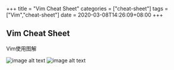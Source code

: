 +++
title = "Vim Cheat Sheet"
categories = ["cheat-sheet"]
tags = ["Vim","cheat-sheet"]
date = 2020-03-08T14:26:09+08:00
+++

## Vim Cheat Sheet
Vim使用图解

![image alt text](/images/cheatsheet/vim_cheat_sheet_for_programmers.png)
![image alt text](/images/cheatsheet/vim-visual-cheat-sheet.png)